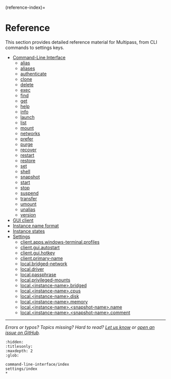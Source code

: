 (reference-index)=
# Reference

This section provides detailed reference material for Multipass, from CLI commands to settings keys.
 
- [Command-Line Interface](command-line-interface/index)
    - [alias](command-line-interface/alias)
    - [aliases](command-line-interface/aliases)
    - [authenticate](command-line-interface/authenticate)
    - [clone](command-line-interface/clone)    
    - [delete](command-line-interface/delete) 
    - [exec](command-line-interface/exec)
    - [find](command-line-interface/find)
    - [get](command-line-interface/get)
    - [help](command-line-interface/help)
    - [info](command-line-interface/info) 
    - [launch](command-line-interface/launch)
    - [list](command-line-interface/list) 
    - [mount](command-line-interface/mount)
    - [networks](command-line-interface/networks)
    - [prefer](command-line-interface/prefer)
    - [purge](command-line-interface/purge)
    - [recover](command-line-interface/recover) 
    - [restart](command-line-interface/restart) 
    - [restore](command-line-interface/restore)
    - [set](command-line-interface/set)
    - [shell](command-line-interface/shell)
    - [snapshot](command-line-interface/snapshot)
    - [start](command-line-interface/start)
    - [stop](command-line-interface/stop)
    - [suspend](command-line-interface/suspend)
    - [transfer](command-line-interface/transfer)
    - [umount](command-line-interface/umount)
    - [unalias](command-line-interface/unalias)
    - [version](command-line-interface/version)
- [GUI client](gui-client)
- [Instance name format](instance-name-format)
- [Instance states](instance-states)
- [Settings](settings/index)
    - [client.apps.windows-terminal.profiles](settings/client-apps-windows-terminal-profiles)
    - [client.gui.autostart](settings/client-gui-autostart)
    - [client.gui.hotkey](settings/client-gui-hotkey)
    - [client.primary-name](settings/client-primary-name)
    - [local.bridged-network](settings/local-bridged-network)
    - [local.driver](settings/local-driver)
    - [local.passphrase](settings/local-passphrase)
    - [local.privileged-mounts](settings/local-privileged-mounts)
    - [local.\<instance-name>.bridged](settings/local-instance-name-bridged)
    - [local.\<instance-name>.cpus](settings/local-instance-name-cpus)
    - [local.\<instance-name>.disk](settings/local-instance-name-disk)
    - [local.\<instance-name>.memory](settings/local-instance-name-memory)
    - [local.\<instance-name>.\<snapshot-name>.name](settings/local-instance-name-snapshot-name-name)
    - [local.\<instance-name>.\<snapshot-name>.comment](settings/local-instance-name-snapshot-name-comment)

---

*Errors or typos? Topics missing? Hard to read? <a href="https://docs.google.com/forms/d/e/1FAIpQLSd0XZDU9sbOCiljceh3rO_rkp6vazy2ZsIWgx4gsvl_Sec4Ig/viewform?usp=pp_url&entry.317501128=https://multipass.run/docs/reference" target="_blank">Let us know</a> or <a href="https://github.com/canonical/multipass/issues/new/choose" target="_blank">open an issue on GitHub</a>.*


```{toctree}
:hidden:
:titlesonly:
:maxdepth: 2
:glob:

command-line-interface/index
settings/index
*
